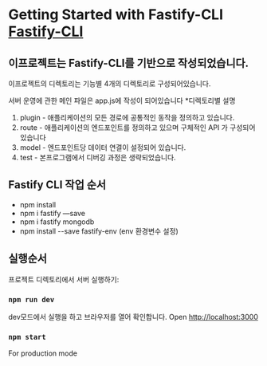 # Getting Started with Fastify-CLI [Fastify-CLI](https://www.npmjs.com/package/fastify-cli)
## 이프로젝트는  Fastify-CLI를 기반으로 작성되었습니다.

이프로젝트의 디렉토리는 기능별 4개의 디렉토리로 구성되어있습니다.

서버 운영에 관한 메인 파일은 app.js에 작성이 되어있습니다
*디렉토리별 설명
1. plugin - 애플리케이션의 모든 경로에 공통적인 동작을 정의하고 있습니다.
2. route - 애플리케이션의 엔드포인트를 정의하고 있으며 구체적인 API 가 구성되어있습니다
3. model - 엔드포인트당 데이터 연결이 설정되어 있습니다.
4. test - 본프로그램에서 디버깅 과정은 생략되었습니다.



## Fastify CLI  작업 순서
- npm install
- npm i fastify —save
- npm i fastify mongodb
- npm install --save fastify-env   (env 환경변수 설정)

## 실행순서

프로젝트 디렉토리에서 서버 실행하기:
### `npm run dev`

dev모드에서 실행을 하고 브라우저를 열어 확인합니다.
Open [http://localhost:3000](http://localhost:3000) 

### `npm start`

For production mode

